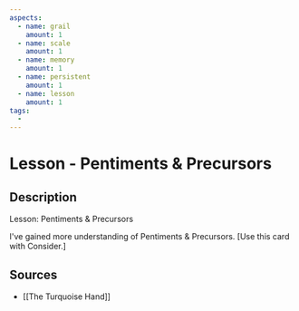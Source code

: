 ```yaml
---
aspects: 
  - name: grail
    amount: 1
  - name: scale
    amount: 1
  - name: memory
    amount: 1
  - name: persistent
    amount: 1
  - name: lesson
    amount: 1
tags:
  - 
---
```


# Lesson - Pentiments & Precursors

## Description
Lesson: Pentiments & Precursors

I've gained more understanding of Pentiments & Precursors. [Use this card with Consider.]
## Sources
- [[The Turquoise Hand]]